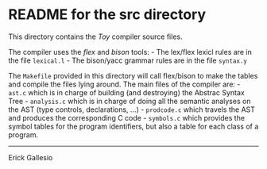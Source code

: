 # README for the src directory

This directory contains the *Toy* compiler source files. 

The compiler uses the *flex* and *bison* tools: 
	- The lex/flex lexicl rules are in the file `lexical.l`
	- The bison/yacc grammar rules are in the file `syntax.y`

The `Makefile` provided in this directory will call flex/bison to make
the tables and compile the files lying around. The main files of the
compiler are:
	- `ast.c` which is in charge of building (and destroying) the
      Abstrac Syntax Tree
	- `analysis.c` which is in charge of doing all the semantic
      analyses on the AST (type controls, declarations, ...)
	- `prodcode.c` which travels the AST and produces the
      corresponding C code
	- `symbols.c` which provides the symbol tables for the program
      identifiers, but also a table for each class of a program.


------ 
Erick Gallesio
